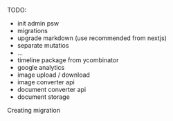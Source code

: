 
TODO:
  - init admin psw
  - migrations
  - upgrade markdown (use recommended from nextjs)
  - separate mutatios
  - ...
  - timeline package from ycombinator
  - google analytics
  - image upload / download
  - image converter api
  - document converter api
  - document storage



Creating migration
  
